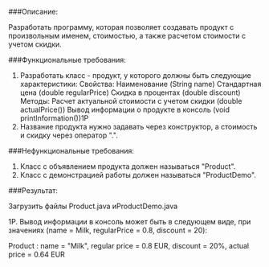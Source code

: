 ###Описание:

Разработать программу, которая позволяет создавать продукт с произвольным именем, стоимостью, а также расчетом стоимости с учетом скидки.

###Функциональные требования:

1. Разработать класс - продукт, у которого должны быть следующие характеристики:
   Свойства:
   Наименование (String name)
   Стандартная цена (double regularPrice)
   Скидка в процентах (double discount)
   Методы:
   Расчет актуальной стоимости с учетом скидки (double actualPrice())
   Вывод информации о продукте в консоль (void printInformation())1P
2. Название продукта нужно задавать через конструктор, а стоимость и скидку через оператор ".".

###Нефункциональные требования:

1. Класс с объявлением продукта должен называться "Product".
2. Класс с демонстрацией работы должен называться "ProductDemo".

###Результат:

Загрузить файлы Product.java иProductDemo.java

1P. Вывод информации в консоль может быть в следующем виде, при значениях (name = Milk, regularPrice = 0.8, discount = 20):

Product : name = "Milk", regular price = 0.8 EUR, discount = 20%, actual price = 0.64 EUR